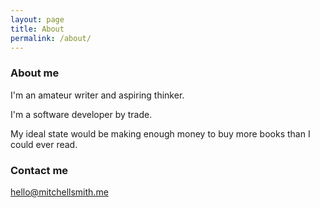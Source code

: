 ```yaml
---
layout: page
title: About
permalink: /about/
---
```


### About me

I'm an amateur writer and aspiring thinker. 

I'm a software developer by trade. 

My ideal state would be making enough money to buy more books than I could ever read.

### Contact me

[hello@mitchellsmith.me](mailto:hello@mitchellsmith.me)